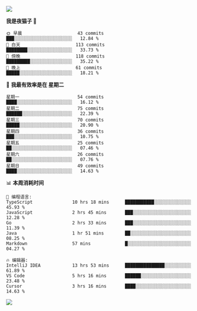 ![](https://github-readme-stats.ykrazy.top/api?username=shenlye&show_icons=true&include_all_commits=true&hide=contribs&theme=github_dark_dimmed&rank_icon=github)
<!--START_SECTION:waka-->
**我是夜猫子 🦉** 

```text
🌞 早晨                     43 commits          ███░░░░░░░░░░░░░░░░░░░░░░   12.84 % 
🌆 白天                     113 commits         ████████░░░░░░░░░░░░░░░░░   33.73 % 
🌃 傍晚                     118 commits         █████████░░░░░░░░░░░░░░░░   35.22 % 
🌙 晚上                     61 commits          █████░░░░░░░░░░░░░░░░░░░░   18.21 % 
```
📅 **我最有效率是在 星期二** 

```text
星期一                      54 commits          ████░░░░░░░░░░░░░░░░░░░░░   16.12 % 
星期二                      75 commits          ██████░░░░░░░░░░░░░░░░░░░   22.39 % 
星期三                      70 commits          █████░░░░░░░░░░░░░░░░░░░░   20.90 % 
星期四                      36 commits          ███░░░░░░░░░░░░░░░░░░░░░░   10.75 % 
星期五                      25 commits          ██░░░░░░░░░░░░░░░░░░░░░░░   07.46 % 
星期六                      26 commits          ██░░░░░░░░░░░░░░░░░░░░░░░   07.76 % 
星期日                      49 commits          ████░░░░░░░░░░░░░░░░░░░░░   14.63 % 
```


📊 **本周消耗时间** 

```text
💬 编程语言: 
TypeScript               10 hrs 18 mins      ███████████░░░░░░░░░░░░░░   45.93 % 
JavaScript               2 hrs 45 mins       ███░░░░░░░░░░░░░░░░░░░░░░   12.28 % 
Go                       2 hrs 33 mins       ███░░░░░░░░░░░░░░░░░░░░░░   11.39 % 
Java                     1 hr 51 mins        ██░░░░░░░░░░░░░░░░░░░░░░░   08.25 % 
Markdown                 57 mins             █░░░░░░░░░░░░░░░░░░░░░░░░   04.27 % 

🔥 编辑器: 
IntelliJ IDEA            13 hrs 53 mins      ███████████████░░░░░░░░░░   61.89 % 
VS Code                  5 hrs 16 mins       ██████░░░░░░░░░░░░░░░░░░░   23.48 % 
Cursor                   3 hrs 16 mins       ████░░░░░░░░░░░░░░░░░░░░░   14.63 % 
```


<!--END_SECTION:waka-->
![](https://github-readme-stats.ykrazy.top/api/wakatime?username=shenlyy&theme=github_dark_dimmed)